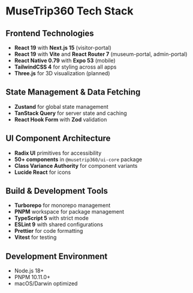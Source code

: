 # MuseTrip360 Tech Stack

## Frontend Technologies

- **React 19** with **Next.js 15** (visitor-portal)
- **React 19** with **Vite** and **React Router 7** (museum-portal, admin-portal)
- **React Native 0.79** with **Expo 53** (mobile)
- **TailwindCSS 4** for styling across all apps
- **Three.js** for 3D visualization (planned)

## State Management & Data Fetching

- **Zustand** for global state management
- **TanStack Query** for server state and caching
- **React Hook Form** with **Zod** validation

## UI Component Architecture

- **Radix UI** primitives for accessibility
- **50+ components** in `@musetrip360/ui-core` package
- **Class Variance Authority** for component variants
- **Lucide React** for icons

## Build & Development Tools

- **Turborepo** for monorepo management
- **PNPM** workspace for package management
- **TypeScript 5** with strict mode
- **ESLint 9** with shared configurations
- **Prettier** for code formatting
- **Vitest** for testing

## Development Environment

- Node.js 18+
- PNPM 10.11.0+
- macOS/Darwin optimized
